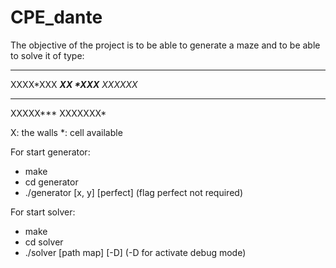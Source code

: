 # CPE_dante
The objective of the project is to be able to generate a maze and to be able to solve it of type:

********
XXXX*XXX
******XX
*XX**X**
XXXX*XX*
********
XXXXX***
XXXXXXX*

X: the walls
*: cell available

For start generator:
- make
- cd generator
- ./generator [x, y] [perfect] (flag perfect not required)

For start solver:
- make
- cd solver
- ./solver [path map] [-D] (-D for activate debug mode)